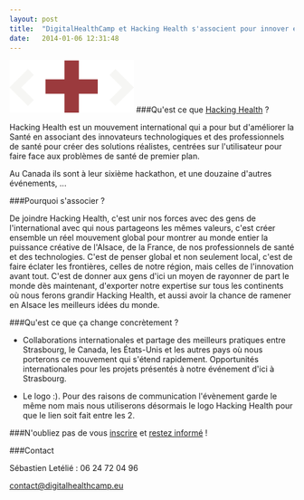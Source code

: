 ```yaml
---
layout: post
title:  "DigitalHealthCamp et Hacking Health s'associent pour innover en santé !"
date:   2014-01-06 12:31:48
---
```


![défi](/img/hh-logo.png)
###Qu'est ce que [Hacking Health](http://hackinghealth.ca) ?

Hacking Health est un mouvement international qui a pour but d'améliorer la Santé en associant des innovateurs technologiques et des professionnels de santé pour créer des solutions réalistes, centrées sur l'utilisateur pour faire face aux problèmes de santé de premier plan.

Au Canada ils sont à leur sixième hackathon, et une douzaine d'autres événements, ...

###Pourquoi s'associer ?

De joindre Hacking Health, c'est unir nos forces avec des gens de l'international avec qui nous partageons les mêmes valeurs, c'est créer ensemble un réel mouvement global pour montrer au monde entier la puissance créative de l'Alsace, de la France, de nos professionnels de santé et des technologies. C'est de penser global et non seulement local, c'est de faire éclater les frontières, celles de notre région, mais celles de l'innovation avant tout. C'est de donner aux gens d'ici un moyen de rayonner de part le monde dès maintenant, d'exporter notre expertise sur tous les continents où nous ferons grandir Hacking Health, et aussi avoir la chance de ramener en Alsace les meilleurs idées du monde.

###Qu'est ce que ça change concrètement ?

- Collaborations internationales et partage des meilleurs pratiques entre Strasbourg, le Canada, les États-Unis et les autres pays où nous porterons ce mouvement qui s'étend rapidement. Opportunités internationales pour les projets présentés à notre événement d'ici à Strasbourg.

- Le logo :). Pour des raisons de communication l'évènement garde le même nom mais nous utiliserons désormais le logo Hacking Health pour que le lien soit fait entre les 2.

###N'oubliez pas de vous [inscrire](http://digitalhealthcamp.eventbrite.com) et [restez informé](http://eepurl.com/Gbes1) !

###Contact

Sébastien Letélié : 06 24 72 04 96

contact@digitalhealthcamp.eu